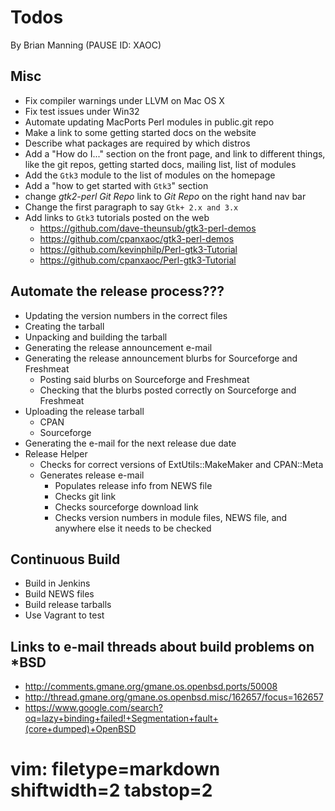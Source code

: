 # Todos #
By Brian Manning (PAUSE ID: XAOC)

## Misc ##
- Fix compiler warnings under LLVM on Mac OS X
- Fix test issues under Win32
- Automate updating MacPorts Perl modules in public.git repo
- Make a link to some getting started docs on the website
- Describe what packages are required by which distros
- Add a "How do I..." section on the front page, and link to different things,
  like the git repos, getting started docs, mailing list, list of modules
- Add the `Gtk3` module to the list of modules on the homepage
- Add a "how to get started with `Gtk3`" section
- change _gtk2-perl Git Repo_ link to _Git Repo_ on the right hand nav bar
- Change the first paragraph to say `Gtk+ 2.x and 3.x`
- Add links to `Gtk3` tutorials posted on the web
  - https://github.com/dave-theunsub/gtk3-perl-demos
  - https://github.com/cpanxaoc/gtk3-perl-demos
  - https://github.com/kevinphilp/Perl-gtk3-Tutorial
  - https://github.com/cpanxaoc/Perl-gtk3-Tutorial

## Automate the release process??? ##
  - Updating the version numbers in the correct files
  - Creating the tarball
  - Unpacking and building the tarball
  - Generating the release announcement e-mail
  - Generating the release announcement blurbs for Sourceforge and Freshmeat
    - Posting said blurbs on Sourceforge and Freshmeat
    - Checking that the blurbs posted correctly on Sourceforge and Freshmeat
  - Uploading the release tarball
    - CPAN
    - Sourceforge
  - Generating the e-mail for the next release due date
- Release Helper
  - Checkѕ for correct versions of ExtUtils::MakeMaker and CPAN::Meta
  - Generates release e-mail
    - Populates release info from NEWS file
    - Checks git link
    - Checks sourceforge download link
    - Checks version numbers in module files, NEWS file, and anywhere else it
      needs to be checked

## Continuous Build ##
- Build in Jenkins
- Build NEWS files
- Build release tarballs
- Use Vagrant to test

## Links to e-mail threads about build problems on *BSD ##
- http://comments.gmane.org/gmane.os.openbsd.ports/50008
- http://thread.gmane.org/gmane.os.openbsd.misc/162657/focus=162657
- https://www.google.com/search?oq=lazy+binding+failed!+Segmentation+fault+(core+dumped)+OpenBSD

# vim: filetype=markdown shiftwidth=2 tabstop=2
